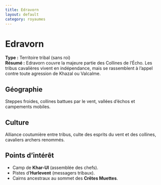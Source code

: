 ```yaml
---
title: Edravorn
layout: default
category: royaumes
---
```

# Edravorn

**Type :** Territoire tribal (sans roi)  
**Résumé :** Edravorn couvre la majeure partie des Collines de l’Écho. Les tribus cavalières vivent en indépendance, mais se rassemblent à l’appel contre toute agression de Khazal ou Valcalme.

## Géographie
Steppes froides, collines battues par le vent, vallées d’échos et campements mobiles.

## Culture
Alliance coutumière entre tribus, culte des esprits du vent et des collines, cavaliers archers renommés.

## Points d’intérêt
- Camp de **Khar-Ul** (assemblée des chefs).
- Pistes d’**Hurlevent** (messagers tribaux).
- Cairns ancestraux au sommet des **Crêtes Muettes**.

